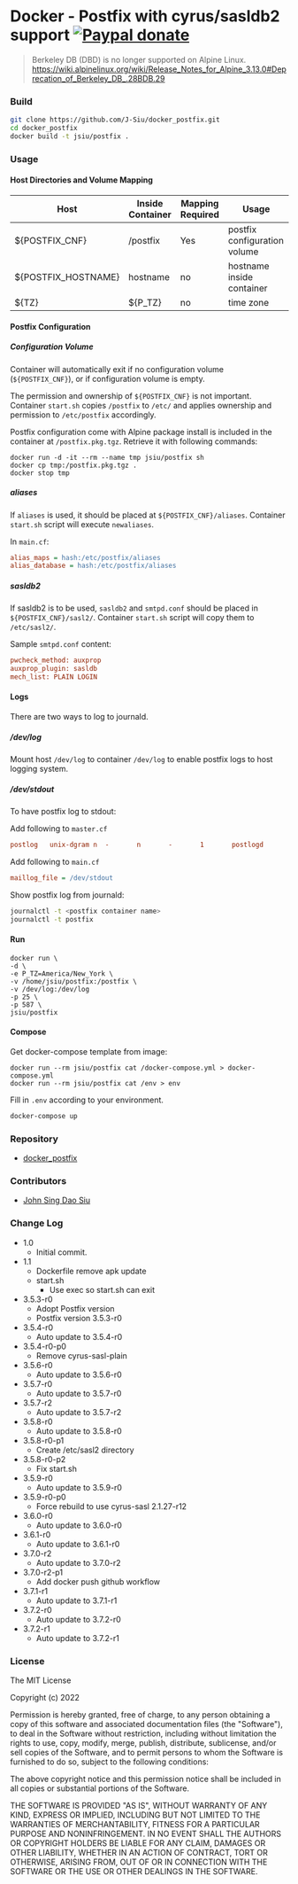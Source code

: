 # Docker - Postfix with cyrus/sasldb2 support [![Paypal donate](https://www.paypalobjects.com/en_US/i/btn/btn_donate_LG.gif)](https://www.paypal.com/donate/?business=HZF49NM9D35SJ&no_recurring=0&currency_code=CAD)

> Berkeley DB (DBD) is no longer supported on Alpine Linux. https://wiki.alpinelinux.org/wiki/Release_Notes_for_Alpine_3.13.0#Deprecation_of_Berkeley_DB_.28BDB.29

<!--more-->
### Build

```sh
git clone https://github.com/J-Siu/docker_postfix.git
cd docker_postfix
docker build -t jsiu/postfix .
```

### Usage

#### Host Directories and Volume Mapping

Host|Inside Container|Mapping Required|Usage
---|---|---|---
${POSTFIX_CNF}|/postfix|Yes|postfix configuration volume
${POSTFIX_HOSTNAME}|hostname|no|hostname inside container
${TZ}|${P_TZ}|no|time zone

#### Postfix Configuration

##### Configuration Volume

Container will automatically exit if no configuration volume (`${POSTFIX_CNF}`), or if configuration volume is empty.

The permission and ownership of `${POSTFIX_CNF}` is not important. Container `start.sh` copies `/postfix` to `/etc/` and applies ownership and permission to `/etc/postfix` accordingly.

Postfix configuration come with Alpine package install is included in the container at `/postfix.pkg.tgz`. Retrieve it with following commands:

```docker
docker run -d -it --rm --name tmp jsiu/postfix sh
docker cp tmp:/postfix.pkg.tgz .
docker stop tmp
```

##### aliases

If `aliases` is used, it should be placed at `${POSTFIX_CNF}/aliases`. Container `start.sh` script will execute `newaliases`.

In `main.cf`:

```ini
alias_maps = hash:/etc/postfix/aliases
alias_database = hash:/etc/postfix/aliases
```

##### sasldb2

If sasldb2 is to be used, `sasldb2` and `smtpd.conf` should be placed in `${POSTFIX_CNF}/sasl2/`. Container `start.sh` script will copy them to `/etc/sasl2/`.

Sample `smtpd.conf` content:

```ini
pwcheck_method: auxprop
auxprop_plugin: sasldb
mech_list: PLAIN LOGIN
```

#### Logs

There are two ways to log to journald.

##### /dev/log

Mount host `/dev/log` to container `/dev/log` to enable postfix logs to host logging system.

##### /dev/stdout

To have postfix log to stdout:

Add following to `master.cf`

```ini
postlog   unix-dgram n  -       n       -       1       postlogd
```

Add following to `main.cf`

```ini
maillog_file = /dev/stdout
```

Show postfix log from journald:

```sh
journalctl -t <postfix container name>
journalctl -t postfix
```

#### Run

```docker
docker run \
-d \
-e P_TZ=America/New_York \
-v /home/jsiu/postfix:/postfix \
-v /dev/log:/dev/log
-p 25 \
-p 587 \
jsiu/postfix
```

#### Compose

Get docker-compose template from image:

```docker
docker run --rm jsiu/postfix cat /docker-compose.yml > docker-compose.yml
docker run --rm jsiu/postfix cat /env > env
```

Fill in `.env` according to your environment.

```sh
docker-compose up
```

### Repository

- [docker_postfix](https://github.com/J-Siu/docker_postfix)

### Contributors

- [John Sing Dao Siu](https://github.com/J-Siu)

### Change Log

- 1.0
  - Initial commit.
- 1.1
  - Dockerfile remove apk update
  - start.sh
    - Use exec so start.sh can exit
- 3.5.3-r0
  - Adopt Postfix version
  - Postfix version 3.5.3-r0
- 3.5.4-r0
  - Auto update to 3.5.4-r0
- 3.5.4-r0-p0
  - Remove cyrus-sasl-plain
- 3.5.6-r0
  - Auto update to 3.5.6-r0
- 3.5.7-r0
  - Auto update to 3.5.7-r0
- 3.5.7-r2
  - Auto update to 3.5.7-r2
- 3.5.8-r0
  - Auto update to 3.5.8-r0
- 3.5.8-r0-p1
  - Create /etc/sasl2 directory
- 3.5.8-r0-p2
  - Fix start.sh
- 3.5.9-r0
  - Auto update to 3.5.9-r0
- 3.5.9-r0-p0
  - Force rebuild to use cyrus-sasl 2.1.27-r12
- 3.6.0-r0
  - Auto update to 3.6.0-r0
- 3.6.1-r0
  - Auto update to 3.6.1-r0
- 3.7.0-r2
  - Auto update to 3.7.0-r2
- 3.7.0-r2-p1
  - Add docker push github workflow
- 3.7.1-r1
  - Auto update to 3.7.1-r1
- 3.7.2-r0
  - Auto update to 3.7.2-r0
- 3.7.2-r1
  - Auto update to 3.7.2-r1
<!--CHANGE-LOG-END-->

### License

The MIT License

Copyright (c) 2022

Permission is hereby granted, free of charge, to any person obtaining a copy of this software and associated documentation files (the "Software"), to deal in the Software without restriction, including without limitation the rights to use, copy, modify, merge, publish, distribute, sublicense, and/or sell copies of the Software, and to permit persons to whom the Software is furnished to do so, subject to the following conditions:

The above copyright notice and this permission notice shall be included in all copies or substantial portions of the Software.

THE SOFTWARE IS PROVIDED "AS IS", WITHOUT WARRANTY OF ANY KIND, EXPRESS OR IMPLIED, INCLUDING BUT NOT LIMITED TO THE WARRANTIES OF MERCHANTABILITY, FITNESS FOR A PARTICULAR PURPOSE AND NONINFRINGEMENT. IN NO EVENT SHALL THE AUTHORS OR COPYRIGHT HOLDERS BE LIABLE FOR ANY CLAIM, DAMAGES OR OTHER LIABILITY, WHETHER IN AN ACTION OF CONTRACT, TORT OR OTHERWISE, ARISING FROM, OUT OF OR IN CONNECTION WITH THE SOFTWARE OR THE USE OR OTHER DEALINGS IN THE SOFTWARE.
